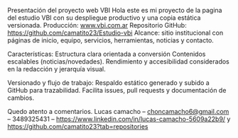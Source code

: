 Presentación del proyecto web VBI
Hola este es mi proyecto de la pagina del estudio VBI con su despliegue productivo y una copia estática versionada.
Producción: www.vbi.com.ar
Repositorio GitHub: https://github.com/camatito23/Estudio-vbi
Alcance: sitio institucional con páginas de inicio, equipo, servicios, herramientas, noticias y contacto.

Características:
Estructura clara orientada a conversión
Contenidos escalables (noticias/novedades).
Rendimiento y accesibilidad considerados en la redacción y jerarquía visual.

Versionado y flujo de trabajo:
Respaldo estático generado y subido a GitHub para trazabilidad.
Facilita issues, pull requests y documentación de cambios.

Quedo atento a comentarios.
Lucas camacho – choncamacho6@gmail.com – 3489325431 – https://www.linkedin.com/in/lucas-camacho-5609a22b9/ y https://github.com/camatito23?tab=repositories
